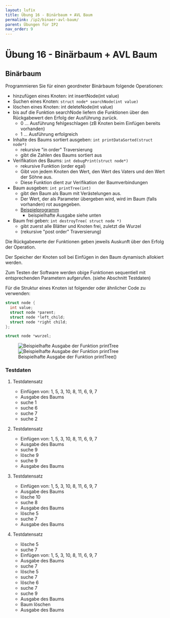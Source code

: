 ```yaml
---
layout: lufix
title: Übung 16 - Binärbaum + AVL Baum
permalink: /ip2/binaer-avl-baum/
parent: Übungen für IP2
nav_order: 9
---
```


# Übung 16 - Binärbaum + AVL Baum

## Binärbaum

Programmieren Sie für einen geordneter Binärbaum folgende Operationen:

- hinzufügen eines Knoten: int insertNode(int value)
- Suchen eines Knoten: `struct node* searchNode(int value)`
- löschen eines Knoten: int deleteNode(int value)
- bis auf die Funktion searchNode liefern die Funktionen über den Rückgabewert den Erfolg der Ausführung zurück.
  - 0 ... Ausführung fehlgeschlagen (zB Knoten beim Einfügen bereits vorhanden)
  - 1 ... Ausführung erfolgreich
- Inhalte des Baums sortiert ausgeben: `int printDataSorted(struct node*)`
  - rekursive "in order" Traversierung
  - gibt die Zahlen des Baums sortiert aus
- Verifikation des Baums: `int debugPrint(struct node*)`
  - rekursive Funktion (order egal)
  - Gibt von jedem Knoten den Wert, den Wert des Vaters und den Wert der Söhne aus.
  - Diese Funktion dient zur Verifikation der Baumverbindungen
- Baum ausgeben: `int printTree(int)`
  - gibt den Baum als Baum mit Verästelungen aus.
  - Der Wert, der als Parameter übergeben wird, wird im Baum (falls vorhanden) rot ausgegeben.
  - [Beispielprogramm](https://github.com/lufixSch/ece-ip-uebungen/tree/main/ip2/16-binaer-avl-baum/vorlage)
    - beispielhafte Ausgabe siehe unten
- Baum frei geben: `int destroyTree( struct node *)`
  - gibt zuerst alle Blätter und Knoten frei, zuletzt die Wurzel
  - (rekursive "post order" Traversierung)

Die Rückgabewerte der Funktionen geben jeweils Auskunft über den Erfolg der Operation.

Der Speicher der Knoten soll bei Einfügen in den Baum dynamisch allokiert werden.

Zum Testen der Software werden obige Funktionen sequentiell mit entsprechenden Parametern aufgerufen. (siehe Abschnitt Testdaten)

Für die Struktur eines Knoten ist folgender oder ähnlicher Code zu verwenden:

```c
struct node {
  int value;
  struct node *parent;
  struct node *left_child;
  struct node *right child;
};

struct node *wurzel;
```

<figure class="image">
  <img src="{{site.baseurl}}/assets/images/binaer-baum_ausgabe_voll.png" alt="Beispielhafte Ausgabe der Funktion printTree">
  <img src="{{site.baseurl}}/assets/images/binaer-baum_ausgabe_teil.png" alt="Beispielhafte Ausgabe der Funktion printTree">

  <figcaption>Beispielhafte Ausgabe der Funktion printTree()</figcaption>
</figure>

### Testdaten

1. Testdatensatz

   - Einfügen von: 1, 5, 3, 10, 8, 11, 6, 9, 7
   - Ausgabe des Baums
   - suche 1
   - suche 6
   - suche 7
   - suche 2

2. Testdatensatz

   - Einfügen von: 1, 5, 3, 10, 8, 11, 6, 9, 7
   - Ausgabe des Baums
   - suche 9
   - lösche 9
   - suche 9
   - Ausgabe des Baums

3. Testdatensatz

   - Einfügen von: 1, 5, 3, 10, 8, 11, 6, 9, 7
   - Ausgabe des Baums
   - lösche 10
   - suche 8
   - Ausgabe des Baums
   - lösche 5
   - suche 7
   - Ausgabe des Baums

4. Testdatensatz

   - lösche 5
   - suche 7
   - Einfügen von: 1, 5, 3, 10, 8, 11, 6, 9, 7
   - Ausgabe des Baums
   - suche 7
   - lösche 5
   - suche 7
   - lösche 6
   - suche 7
   - suche 9
   - Ausgabe des Baums
   - Baum löschen
   - Ausgabe des Baums
